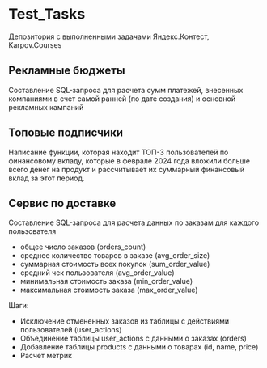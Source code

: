 # Test_Tasks

Депозитория с выполненными задачами Яндекс.Контест, Karpov.Courses

## Рекламные бюджеты
Составление SQL-запроса для расчета сумм платежей, внесенных компаниями в счет самой ранней (по дате создания) и основной рекламных кампаний

## Топовые подписчики
Написание функции, которая находит ТОП-3 пользователей по финансовому вкладу, которые в феврале 2024 года вложили больше всего денег на продукт и рассчитывает их суммарный финансовый вклад за этот период.

## Сервис по доставке
Составление SQL-запроса для расчета данных по заказам для каждого пользователя

- общее число заказов (orders_count)
- среднее количество товаров в заказе (avg_order_size)
- суммарная стоимость всех покупок (sum_order_value)
- средний чек пользователя (avg_order_value)
- минимальная стоимость заказа (min_order_value)
- максимальная стоимость заказа (max_order_value)

Шаги: 
- Исключение отмененных заказов из таблицы с действиями пользователей (user_actions)
- Объединение таблицы user_actions с данными о заказах (orders)
- Добавление таблицы products с данными о товарах (id, name, price)
- Расчет метрик
